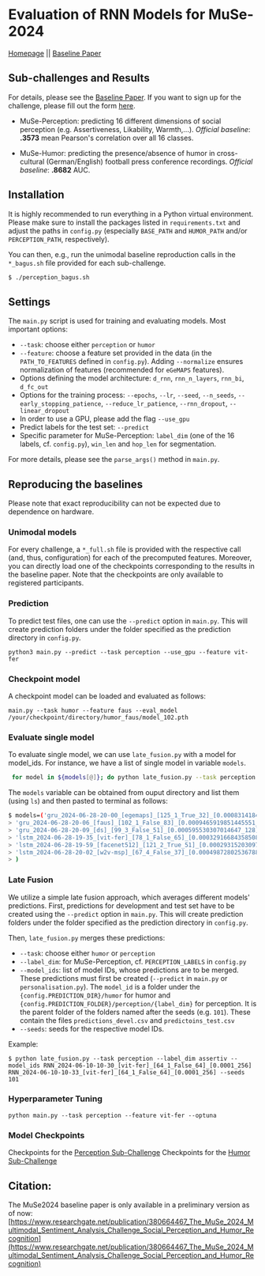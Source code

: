 # Evaluation of RNN Models for MuSe-2024


[Homepage](https://www.muse-challenge.org) || [Baseline Paper](https://www.researchgate.net/publication/380664467_The_MuSe_2024_Multimodal_Sentiment_Analysis_Challenge_Social_Perception_and_Humor_Recognition)


## Sub-challenges and Results 
For details, please see the [Baseline Paper](https://www.researchgate.net/publication/380664467_The_MuSe_2024_Multimodal_Sentiment_Analysis_Challenge_Social_Perception_and_Humor_Recognition). If you want to sign up for the challenge, please fill out the form 
[here](https://www.muse-challenge.org/challenge/participate).

* MuSe-Perception: predicting 16 different dimensions of social perception (e.g. Assertiveness, Likability, Warmth,...). 
 *Official baseline*: **.3573** mean Pearson's correlation over all 16 classes.

* MuSe-Humor: predicting the presence/absence of humor in cross-cultural (German/English) football press conference recordings. 
*Official baseline*: **.8682** AUC.


## Installation
It is highly recommended to run everything in a Python virtual environment. Please make sure to install the packages listed 
in ``requirements.txt`` and adjust the paths in `config.py` (especially ``BASE_PATH`` and ``HUMOR_PATH`` and/or ``PERCEPTION_PATH``, respectively). 

You can then, e.g., run the unimodal baseline reproduction calls in the ``*_bagus.sh`` file provided for each sub-challenge.  

```bash
$ ./perception_bagus.sh
```

## Settings
The ``main.py`` script is used for training and evaluating models.  Most important options:
* ``--task``: choose either `perception` or `humor` 
* ``--feature``: choose a feature set provided in the data (in the ``PATH_TO_FEATURES`` defined in ``config.py``). Adding 
``--normalize`` ensures normalization of features (recommended for ``eGeMAPS`` features).
* Options defining the model architecture: ``d_rnn``, ``rnn_n_layers``, ``rnn_bi``, ``d_fc_out``
* Options for the training process: ``--epochs``, ``--lr``, ``--seed``,  ``--n_seeds``, ``--early_stopping_patience``,
``--reduce_lr_patience``,   ``--rnn_dropout``, ``--linear_dropout``
* In order to use a GPU, please add the flag ``--use_gpu``
* Predict labels for the test set: ``--predict``
* Specific parameter for MuSe-Perception: ``label_dim`` (one of the 16 labels, cf. ``config.py``), ``win_len`` and ``hop_len`` for segmentation.

For more details, please see the ``parse_args()`` method in ``main.py``.

## Reproducing the baselines 
Please note that exact reproducibility can not be expected due to dependence on hardware. 
### Unimodal models
For every challenge, a ``*_full.sh`` file is provided with the respective call (and, thus, configuration) for each of the precomputed features.
Moreover, you can directly load one of the checkpoints corresponding to the results in the baseline paper. Note that 
the checkpoints are only available to registered participants. 


### Prediction
To predict test files, one can use the ``--predict`` option in ``main.py``. This will create prediction folders under the folder specified as the prediction directory in ``config.py``.

```
python3 main.py --predict --task perception --use_gpu --feature vit-fer
```

### Checkpoint model
A checkpoint model can be loaded and evaluated as follows:

``` 
main.py --task humor --feature faus --eval_model /your/checkpoint/directory/humor_faus/model_102.pth
``` 

### Evaluate single model
To evaluate single model, we can use `late_fusion.py` with a model for model_ids. For instance, we have a list of single model in variable `models`.

```bash
 for model in ${models[@]}; do python late_fusion.py --task perception --label_dim dominant --model_ids $model --seeds 107; done
 ```
 The `models` variable can be obtained from ouput directory and list them (using `ls`) and then pasted to terminal as follows:

 ```bash
 $ models=('gru_2024-06-28-20-00_[egemaps]_[125_1_True_32]_[0.0008314184545955257_64]'
> 'gru_2024-06-28-20-06_[faus]_[102_1_False_83]_[0.0009465919851445551_256]'
> 'gru_2024-06-28-20-09_[ds]_[99_3_False_51]_[0.000595530307014647_128]'
> 'lstm_2024-06-28-19-35_[vit-fer]_[78_1_False_65]_[0.00032916684358508247_256]'
> 'lstm_2024-06-28-19-59_[facenet512]_[121_2_True_51]_[0.00029315203097385074_256]'
> 'lstm_2024-06-28-20-02_[w2v-msp]_[67_4_False_37]_[0.0004987280253678834_256]'
> )
```

### Late Fusion
We utilize a simple late fusion approach, which averages different models' predictions. 
First, predictions for development and test set have to be created using the ``--predict`` option in ``main.py``. 
This will create prediction folders under the folder specified as the prediction directory in ``config.py``.

Then, ``late_fusion.py`` merges these predictions:
* ``--task``: choose either `humor` or `perception` 
* ``--label_dim``: for MuSe-Perception, cf. ``PERCEPTION_LABELS`` in ``config.py``
* ``--model_ids``: list of model IDs, whose predictions are to be merged. These predictions must first be created (``--predict`` in ``main.py`` or ``personalisation.py``). 
  The `model_id` is a folder under the ``{config.PREDICTION_DIR}/humor`` for humor and ``{config.PREDICTION_FOLDER}/perception/{label_dim}`` for perception. 
  It is the parent folder of the folders named after the seeds (e.g. ``101``). These contain the files ``predictions_devel.csv`` and ``predictoins_test.csv``
* ``--seeds``: seeds for the respective model IDs.  

Example:  
```
$ python late_fusion.py --task perception --label_dim assertiv --model_ids RNN_2024-06-10-10-30_[vit-fer]_[64_1_False_64]_[0.0001_256] RNN_2024-06-10-10-33_[vit-fer]_[64_1_False_64]_[0.0001_256] --seeds 101
```

### Hyperparameter Tuning

```
python main.py --task perception --feature vit-fer --optuna
```

### Model Checkpoints
Checkpoints for the [Perception Sub-Challenge](https://mediastore.rz.uni-augsburg.de/get/Bm2Ds0KUNd/)
Checkpoints for the [Humor Sub-Challenge](https://mediastore.rz.uni-augsburg.de/get/_Xvipe7oPO/)


##  Citation:

The MuSe2024 baseline paper is only available in a preliminary version as of now: [https://www.researchgate.net/publication/380664467_The_MuSe_2024_Multimodal_Sentiment_Analysis_Challenge_Social_Perception_and_Humor_Recognition](https://www.researchgate.net/publication/380664467_The_MuSe_2024_Multimodal_Sentiment_Analysis_Challenge_Social_Perception_and_Humor_Recognition)

